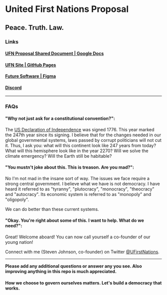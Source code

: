 # United First Nations Proposal

## Peace. Truth. Law.

### Links

#### [UFN Proposal Shared Document | Google Docs](https://docs.google.com/document/d/1UyIVXY5gRCpqHhSNSJuv1oSqAMLoJkzz55F362igWHw/edit?usp=sharing)

#### [UFN Site | GitHub Pages](https://unitedfirstnations.github.io/UFN/)

#### [Future Software | Figma](https://www.figma.com/files/team/1234872038259274057)

#### [Discord](https://discord.gg/QXvD9TNJVF)

---

### FAQs

#### "Why not just ask for a constitutional convention?":

The [US Declaration of Independence](https://www.archives.gov/founding-docs/declaration-transcript) was signed 1776. This year marked the 247th year since its signing. I believe that for the changes needed in our global governmental systems, laws passed by corrupt politicians will not cut it. Thus, I ask you: what will this continent look like 247 years from today? What will this hemisphere look like in the year 2270? Will we solve the climate emergency? Will the Earth still be habitable?

#### "You mustn't joke about this. This is treason. Are you mad?":

No I'm not mad in the insane sort of way. The issues we face require a strong central government. I believe what we have is not democracy. I have heard it referred to as "tyranny", "plutocracy", "monocracy", "theocracy" and "autocracy". Its economic system is referred to as "monopoly" and "oligopoly". 

We can do better than these current systems.

#### "Okay. You're right about some of this. I want to help. What do we need?":

Great! Welcome aboard! You can now call yourself a co-founder of our young nation!

Connect with me (Steven Johnson, co-founder) on Twitter [@UFirstNations](https://twitter.com/UFirstNations).

---

**Please add any additional questions or answer any you see. Also improving anything in this repo is much appreciated.** 

#### How we choose to govern ourselves matters. Let's build a democracy that works.
